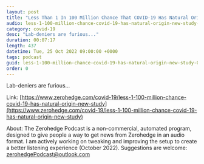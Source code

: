 ```yaml
---
layout: post
title: "Less Than 1 In 100 Million Chance That COVID-19 Has Natural Origin: New Study"
audio: less-1-100-million-chance-covid-19-has-natural-origin-new-study-0
category: covid-19
desc: "Lab-deniers are furious..."
duration: 00:07:17
length: 437
datetime: Tue, 25 Oct 2022 09:00:00 +0000
tags: podcast
guid: less-1-100-million-chance-covid-19-has-natural-origin-new-study-0
order: 0
---
```

Lab-deniers are furious...

Link: [https://www.zerohedge.com/covid-19/less-1-100-million-chance-covid-19-has-natural-origin-new-study](https://www.zerohedge.com/covid-19/less-1-100-million-chance-covid-19-has-natural-origin-new-study)

About: The Zerohedge Podcast is a non-commercial, automated program, designed to give people a way to get news from Zerohedge in an audio format.  I am actively working on tweaking and improving the setup to create a better listening experience (October 2022).  Suggestions are welcome: [zerohedgePodcast@outlook.com](mailto:zerohedgePodcast@outlook.com)